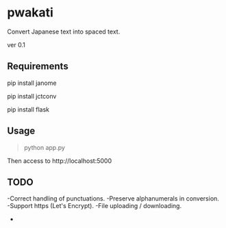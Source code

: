 # pwakati
Convert Japanese text into spaced text.

ver 0.1

## Requirements
pip install janome

pip install jctconv

pip install flask

## Usage
> python app.py

Then access to http://localhost:5000

## TODO
-Correct handling of punctuations.
-Preserve alphanumerals in conversion.
-Support https (Let's Encrypt).
-File uploading / downloading.

-

